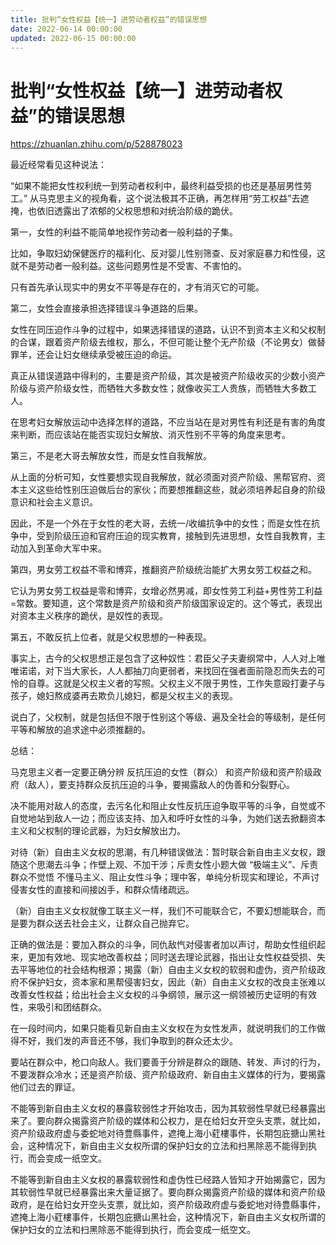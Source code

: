 ```yaml
---
title: 批判“女性权益【统一】进劳动者权益”的错误思想
date: 2022-06-14 00:00:00
updated: 2022-06-15 00:00:00
---
```


# 批判“女性权益【统一】进劳动者权益”的错误思想

https://zhuanlan.zhihu.com/p/528878023

最近经常看见这种说法：

“如果不能把女性权利统一到劳动者权利中，最终利益受损的也还是基层男性劳工。”
从马克思主义的视角看，这个说法极其不正确，再怎样用“劳工权益”去遮掩，也依旧透露出了浓郁的父权思想和对统治阶级的跪伏。

第一，女性的利益不能简单地视作劳动者一般利益的子集。

比如，争取妇幼保健医疗的福利化、反对婴儿性别筛查、反对家庭暴力和性侵，这就不是劳动者一般利益。这些问题男性是不受害、不害怕的。

只有首先承认现实中的男女不平等是存在的，才有消灭它的可能。

第二，女性会直接承担选择错误斗争道路的后果。

女性在同压迫作斗争的过程中，如果选择错误的道路，认识不到资本主义和父权制的合谋，跟着资产阶级去维权，那么，不但可能让整个无产阶级（不论男女）做替罪羊，还会让妇女继续承受被压迫的命运。

真正从错误道路中得利的，主要是资产阶级，其次是被资产阶级收买的少数小资产阶级与资产阶级女性，而牺牲大多数女性；就像收买工人贵族，而牺牲大多数工人。

在思考妇女解放运动中选择怎样的道路，不应当站在是对男性有利还是有害的角度来判断，而应该站在能否实现妇女解放、消灭性别不平等的角度来思考。

第三，不是老大哥去解放女性，而是女性自我解放。

从上面的分析可知，女性要想实现自我解放，就必须面对资产阶级、黑帮官府、资本主义这些给性别压迫做后台的家伙；而要想推翻这些，就必须培养起自身的阶级意识和社会主义意识。

因此，不是一个外在于女性的老大哥，去统一/收编抗争中的女性；而是女性在抗争中，受到阶级压迫和官府压迫的现实教育，接触到先进思想，女性自我教育，主动加入到革命大军中来。

第四，男女劳工权益不零和博弈，推翻资产阶级统治能扩大男女劳工权益之和。

它认为男女劳工权益是零和博弈，女增必然男减，即女性劳工利益+男性劳工利益=常数。要知道，这个常数是资产阶级和资产阶级国家设定的。这个等式，表现出对资本主义秩序的跪伏，是奴性的表现。

第五，不敢反抗上位者，就是父权思想的一种表现。

事实上，古今的父权思想正是包含了这种奴性：君臣父子夫妻纲常中，人人对上唯唯诺诺，对下当大家长，人人都抽刀向更弱者，来找回在强者面前隐忍而失去的可怜的自尊。这就是父权主义者的写照。父权主义不限于男性，工作失意殴打妻子与孩子，媳妇熬成婆再去欺负儿媳妇，都是父权主义的表现。

说白了，父权制，就是包括但不限于性别这个等级、遍及全社会的等级制，是任何平等和解放的追求途中必须推翻的。

总结：

马克思主义者一定要正确分辨 反抗压迫的女性（群众） 和资产阶级和资产阶级政府（敌人），要支持群众反抗压迫的斗争，要揭露敌人的伪善和分裂野心。

决不能用对敌人的态度，去污名化和阻止女性反抗压迫争取平等的斗争，自觉或不自觉地站到敌人一边；而应该支持、加入和呼吁女性的斗争，为她们送去掀翻资本主义和父权制的理论武器，为妇女解放出力。

对待（新）自由主义女权的思潮，有几种错误做法：暂时联合新自由主义女权，跟随这个思潮去斗争；作壁上观、不加干涉；斥责女性小题大做 “极端主义”、斥责群众不觉悟 不懂马主义、阻止女性斗争；理中客，单纯分析现实和理论，不声讨侵害女性的直接和间接凶手，和群众情绪疏远。

（新）自由主义女权就像工联主义一样，我们不可能联合它，不要幻想能联合，而是要为群众送去社会主义，让群众自己抛弃它。

正确的做法是：要加入群众的斗争，同仇敌忾对侵害者加以声讨，帮助女性组织起来，更加有效地、现实地改善权益；同时送去理论武器，指出让女性权益受损、失去平等地位的社会结构根源；揭露（新）自由主义女权的软弱和虚伪，资产阶级政府不保护妇女，资本家和黑帮侵害妇女，因此（新）自由主义女权的改良主张难以改善女性权益；给出社会主义女权的斗争纲领，展示这一纲领被历史证明的有效性，来吸引和团结群众。

在一段时间内，如果只能看见新自由主义女权在为女性发声，就说明我们的工作做得不好，我们发的声音还不够，我们争取到的群众还太少。

要站在群众中，枪口向敌人。我们要善于分辨是群众的跟随、转发、声讨的行为，不要泼群众冷水；还是资产阶级、资产阶级政府、新自由主义媒体的行为，要揭露他们过去的罪证。

不能等到新自由主义女权的暴露软弱性才开始攻击，因为其软弱性早就已经暴露出来了。要向群众揭露资产阶级的媒体和公权力，是在给妇女开空头支票，就比如，资产阶级政府虚与委蛇地对待豊縣事件，遮掩上海小葒樓事件，长期包庇搪山黑社会，这种情况下，新自由主义女权所谓的保护妇女的立法和扫黑除恶不能得到执行，而会变成一纸空文。

不能等到新自由主义女权的暴露软弱性和虚伪性已经路人皆知才开始揭露它，因为其软弱性早就已经暴露出来大量证据了。要向群众揭露资产阶级的媒体和资产阶级政府，是在给妇女开空头支票，就比如，资产阶级政府虚与委蛇地对待豊縣事件，遮掩上海小葒樓事件，长期包庇搪山黑社会，这种情况下，新自由主义女权所谓的保护妇女的立法和扫黑除恶不能得到执行，而会变成一纸空文。
